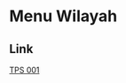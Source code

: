 # Menu Wilayah

## Link

[TPS 001](https://github.com/gigit-pemilu/pemilu-2024-96-papua-barat-daya/tree/main/pilpres/hitung-suara/sub/96-papua-barat-daya/sub/05-maybrat/sub/02-aifat-utara/sub/2008-konja/sub/001-tps)

